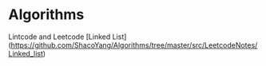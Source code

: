 # Algorithms
Lintcode and Leetcode
[Linked List] (https://github.com/ShacoYang/Algorithms/tree/master/src/LeetcodeNotes/Linked_list)